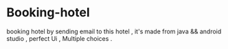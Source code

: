 # Booking-hotel
booking hotel by sending email to this hotel , it's made from java &amp;&amp; android studio , perfect Ui , Multiple choices .
